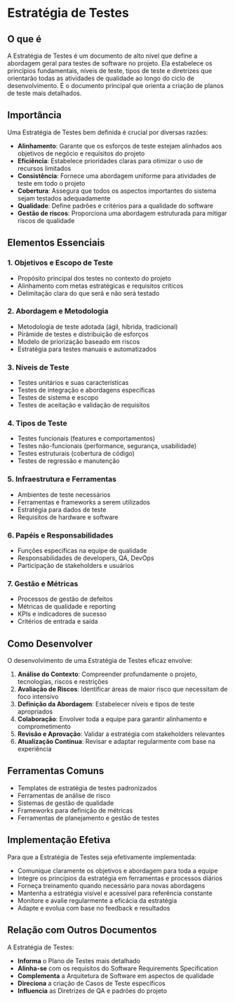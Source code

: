 # Estratégia de Testes

## O que é

A Estratégia de Testes é um documento de alto nível que define a abordagem geral para testes de software no projeto. Ela estabelece os princípios fundamentais, níveis de teste, tipos de teste e diretrizes que orientarão todas as atividades de qualidade ao longo do ciclo de desenvolvimento. É o documento principal que orienta a criação de planos de teste mais detalhados.

## Importância

Uma Estratégia de Testes bem definida é crucial por diversas razões:

- **Alinhamento**: Garante que os esforços de teste estejam alinhados aos objetivos de negócio e requisitos do projeto
- **Eficiência**: Estabelece prioridades claras para otimizar o uso de recursos limitados
- **Consistência**: Fornece uma abordagem uniforme para atividades de teste em todo o projeto
- **Cobertura**: Assegura que todos os aspectos importantes do sistema sejam testados adequadamente
- **Qualidade**: Define padrões e critérios para a qualidade do software
- **Gestão de riscos**: Proporciona uma abordagem estruturada para mitigar riscos de qualidade

## Elementos Essenciais

### 1. Objetivos e Escopo de Teste

- Propósito principal dos testes no contexto do projeto
- Alinhamento com metas estratégicas e requisitos críticos
- Delimitação clara do que será e não será testado

### 2. Abordagem e Metodologia

- Metodologia de teste adotada (ágil, híbrida, tradicional)
- Pirâmide de testes e distribuição de esforços
- Modelo de priorização baseado em riscos
- Estratégia para testes manuais e automatizados

### 3. Níveis de Teste

- Testes unitários e suas características
- Testes de integração e abordagens específicas
- Testes de sistema e escopo
- Testes de aceitação e validação de requisitos

### 4. Tipos de Teste

- Testes funcionais (features e comportamentos)
- Testes não-funcionais (performance, segurança, usabilidade)
- Testes estruturais (cobertura de código)
- Testes de regressão e manutenção

### 5. Infraestrutura e Ferramentas

- Ambientes de teste necessários
- Ferramentas e frameworks a serem utilizados
- Estratégia para dados de teste
- Requisitos de hardware e software

### 6. Papéis e Responsabilidades

- Funções específicas na equipe de qualidade
- Responsabilidades de developers, QA, DevOps
- Participação de stakeholders e usuários

### 7. Gestão e Métricas

- Processos de gestão de defeitos
- Métricas de qualidade e reporting
- KPIs e indicadores de sucesso
- Critérios de entrada e saída

## Como Desenvolver

O desenvolvimento de uma Estratégia de Testes eficaz envolve:

1. **Análise do Contexto**: Compreender profundamente o projeto, tecnologias, riscos e restrições
2. **Avaliação de Riscos**: Identificar áreas de maior risco que necessitam de foco intensivo
3. **Definição da Abordagem**: Estabelecer níveis e tipos de teste apropriados
4. **Colaboração**: Envolver toda a equipe para garantir alinhamento e comprometimento
5. **Revisão e Aprovação**: Validar a estratégia com stakeholders relevantes
6. **Atualização Contínua**: Revisar e adaptar regularmente com base na experiência

## Ferramentas Comuns

- Templates de estratégia de testes padronizados
- Ferramentas de análise de risco
- Sistemas de gestão de qualidade
- Frameworks para definição de métricas
- Ferramentas de planejamento e gestão de testes

## Implementação Efetiva

Para que a Estratégia de Testes seja efetivamente implementada:

- Comunique claramente os objetivos e abordagem para toda a equipe
- Integre os princípios da estratégia em ferramentas e processos diários
- Forneça treinamento quando necessário para novas abordagens
- Mantenha a estratégia visível e acessível para referência constante
- Monitore e avalie regularmente a eficácia da estratégia
- Adapte e evolua com base no feedback e resultados

## Relação com Outros Documentos

A Estratégia de Testes:

- **Informa** o Plano de Testes mais detalhado
- **Alinha-se** com os requisitos do Software Requirements Specification
- **Complementa** a Arquitetura de Software em aspectos de qualidade
- **Direciona** a criação de Casos de Teste específicos
- **Influencia** as Diretrizes de QA e padrões do projeto
